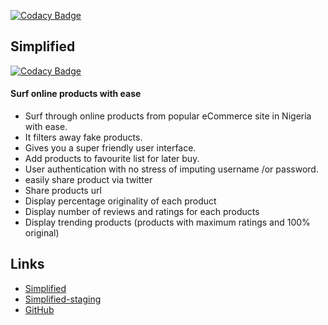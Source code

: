 [![Codacy Badge](https://api.codacy.com/project/badge/Grade/b9b8726b61864e03b6a9e717806cf59b)](https://www.codacy.com/manual/oyelakindotun/simplified?utm_source=github.com&amp;utm_medium=referral&amp;utm_content=dotunpeters/simplified&amp;utm_campaign=Badge_Grade)

## Simplified

[![Codacy Badge](https://api.codacy.com/project/badge/Grade/5b161302a76b415dbe52e8d46726c90d)](https://app.codacy.com/manual/oyelakindotun/simplified?utm_source=github.com&utm_medium=referral&utm_content=dotunpeters/simplified&utm_campaign=Badge_Grade_Settings)

#### Surf online products with ease

* Surf through online products from popular eCommerce site in Nigeria with ease.
* It filters away fake products.
* Gives you a super friendly user interface.
* Add products to favourite list for later buy.
* User authentication with no stress of imputing username /or password.
* easily share product via twitter
* Share products url
* Display percentage originality of each product
* Display number of reviews and ratings for each products
* Display trending products (products with maximum ratings and 100% original)


Links
-----

* [Simplified](http://simplified.cf)
* [Simplified-staging](https://simplified-staging-data.herokuapp.com)
* [GitHub](https://github.com/dotunpeters/simplified)
